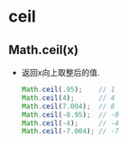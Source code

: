# ceil

## Math.ceil(x)

  - 返回x向上取整后的值.

    ```javascript
    Math.ceil(.95);    // 1
    Math.ceil(4);      // 4
    Math.ceil(7.004);  // 8
    Math.ceil(-0.95);  // -0
    Math.ceil(-4);     // -4
    Math.ceil(-7.004); // -7
    ```
